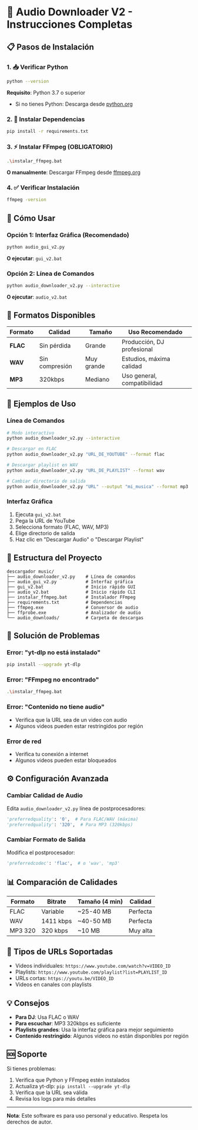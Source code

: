 # 🎵 Audio Downloader V2 - Instrucciones Completas

## 📋 Pasos de Instalación

### 1. 📥 Verificar Python
```bash
python --version
```
**Requisito**: Python 3.7 o superior
- Si no tienes Python: Descarga desde [python.org](https://python.org)

### 2. 🔧 Instalar Dependencias
```bash
pip install -r requirements.txt
```

### 3. ⚡ Instalar FFmpeg (OBLIGATORIO)
```bash
.\instalar_ffmpeg.bat
```
**O manualmente**: Descargar FFmpeg desde [ffmpeg.org](https://ffmpeg.org)

### 4. ✅ Verificar Instalación
```bash
ffmpeg -version
```

## 🚀 Cómo Usar

### Opción 1: Interfaz Gráfica (Recomendado)
```bash
python audio_gui_v2.py
```
**O ejecutar**: `gui_v2.bat`

### Opción 2: Línea de Comandos
```bash
python audio_downloader_v2.py --interactive
```
**O ejecutar**: `audio_v2.bat`

## 📁 Formatos Disponibles

| Formato | Calidad | Tamaño | Uso Recomendado |
|---------|---------|--------|-----------------|
| **FLAC** | Sin pérdida | Grande | Producción, DJ profesional |
| **WAV** | Sin compresión | Muy grande | Estudios, máxima calidad |
| **MP3** | 320kbps | Mediano | Uso general, compatibilidad |

## 🎯 Ejemplos de Uso

### Línea de Comandos
```bash
# Modo interactivo
python audio_downloader_v2.py --interactive

# Descargar en FLAC
python audio_downloader_v2.py "URL_DE_YOUTUBE" --format flac

# Descargar playlist en WAV
python audio_downloader_v2.py "URL_DE_PLAYLIST" --format wav

# Cambiar directorio de salida
python audio_downloader_v2.py "URL" --output "mi_musica" --format mp3
```

### Interfaz Gráfica
1. Ejecuta `gui_v2.bat`
2. Pega la URL de YouTube
3. Selecciona formato (FLAC, WAV, MP3)
4. Elige directorio de salida
5. Haz clic en "Descargar Audio" o "Descargar Playlist"

## 📂 Estructura del Proyecto

```
descargador music/
├── audio_downloader_v2.py    # Línea de comandos
├── audio_gui_v2.py           # Interfaz gráfica
├── gui_v2.bat                # Inicio rápido GUI
├── audio_v2.bat              # Inicio rápido CLI
├── instalar_ffmpeg.bat       # Instalador FFmpeg
├── requirements.txt          # Dependencias
├── ffmpeg.exe                # Conversor de audio
├── ffprobe.exe               # Analizador de audio
└── audio_downloads/          # Carpeta de descargas
```

## 🔧 Solución de Problemas

### Error: "yt-dlp no está instalado"
```bash
pip install --upgrade yt-dlp
```

### Error: "FFmpeg no encontrado"
```bash
.\instalar_ffmpeg.bat
```

### Error: "Contenido no tiene audio"
- Verifica que la URL sea de un video con audio
- Algunos videos pueden estar restringidos por región

### Error de red
- Verifica tu conexión a internet
- Algunos videos pueden estar bloqueados

## ⚙️ Configuración Avanzada

### Cambiar Calidad de Audio
Edita `audio_downloader_v2.py` línea de postprocesadores:
```python
'preferredquality': '0',  # Para FLAC/WAV (máxima)
'preferredquality': '320',  # Para MP3 (320kbps)
```

### Cambiar Formato de Salida
Modifica el postprocesador:
```python
'preferredcodec': 'flac',  # o 'wav', 'mp3'
```

## 📊 Comparación de Calidades

| Formato | Bitrate | Tamaño (4 min) | Calidad |
|---------|---------|----------------|---------|
| FLAC | Variable | ~25-40 MB | Perfecta |
| WAV | 1411 kbps | ~40-50 MB | Perfecta |
| MP3 320 | 320 kbps | ~10 MB | Muy alta |

## 🎵 Tipos de URLs Soportadas

- Videos individuales: `https://www.youtube.com/watch?v=VIDEO_ID`
- Playlists: `https://www.youtube.com/playlist?list=PLAYLIST_ID`
- URLs cortas: `https://youtu.be/VIDEO_ID`
- Videos en canales con playlists

## 💡 Consejos

- **Para DJ**: Usa FLAC o WAV
- **Para escuchar**: MP3 320kbps es suficiente
- **Playlists grandes**: Usa la interfaz gráfica para mejor seguimiento
- **Contenido restringido**: Algunos videos no están disponibles por región

## 🆘 Soporte

Si tienes problemas:
1. Verifica que Python y FFmpeg estén instalados
2. Actualiza yt-dlp: `pip install --upgrade yt-dlp`
3. Verifica que la URL sea válida
4. Revisa los logs para más detalles

---

**Nota**: Este software es para uso personal y educativo. Respeta los derechos de autor. 